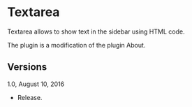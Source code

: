 Textarea
==========

Textarea allows to show text in the sidebar using HTML code.

The plugin is a modification of the plugin About.

Versions
--------

1.0, August 10, 2016
- Release.
